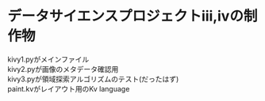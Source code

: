 #  データサイエンスプロジェクトⅲ,ⅳの制作物

kivy1.pyがメインファイル  
kivy2.pyが画像のメタデータ確認用  
kivy3.pyが領域探索アルゴリズムのテスト(だったはず)  
paint.kvがレイアウト用のKv language
